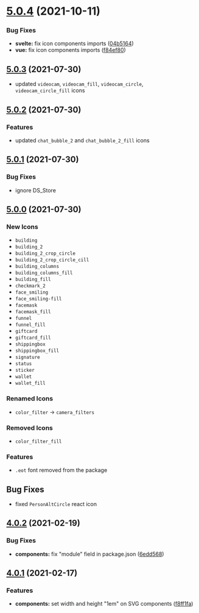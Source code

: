 # [5.0.4](https://github.com/framework7io/framework7-icons/compare/v5.0.3...v5.0.4) (2021-10-11)

### Bug Fixes

- **svelte:** fix icon components imports ([04b5164](https://github.com/framework7io/framework7-icons/commit/04b5164c502765f5a1db1c63cbf785b04b0e2363))
- **vue:** fix icon components imports ([f84ef80](https://github.com/framework7io/framework7-icons/commit/f84ef80dc53f6b4701817a8c67fc6f4a97cff698))

## [5.0.3](https://github.com/framework7io/framework7-icons/compare/v5.0.2...v5.0.3) (2021-07-30)

- updated `videocam`, `videocam_fill`, `videocam_circle`, `videocam_circle_fill` icons

## [5.0.2](https://github.com/framework7io/framework7-icons/compare/v5.0.1...v5.0.2) (2021-07-30)

### Features

- updated `chat_bubble_2` and `chat_bubble_2_fill` icons

## [5.0.1](https://github.com/framework7io/framework7-icons/compare/v5.0.0...v5.0.1) (2021-07-30)

### Bug Fixes

- ignore DS_Store

## [5.0.0](https://github.com/framework7io/framework7-icons/compare/v4.0.2...v5.0.0) (2021-07-30)

### New Icons

- `building`
- `building_2`
- `building_2_crop_circle`
- `building_2_crop_circle_cill`
- `building_columns`
- `building_columns_fill`
- `building_fill`
- `checkmark_2`
- `face_smiling`
- `face_smiling-fill`
- `facemask`
- `facemask_fill`
- `funnel`
- `funnel_fill`
- `giftcard`
- `giftcard_fill`
- `shippingbox`
- `shippingbox_fill`
- `signature`
- `status`
- `sticker`
- `wallet`
- `wallet_fill`

### Renamed Icons

- `color_filter` -> `camera_filters`

### Removed Icons

- `color_filter_fill`

### Features

- `.eot` font removed from the package

## Bug Fixes

- fixed `PersonAltCircle` react icon

## [4.0.2](https://github.com/framework7io/framework7-icons/compare/v4.0.1...v4.0.2) (2021-02-19)

### Bug Fixes

- **components:** fix "module" field in package.json ([6edd568](https://github.com/framework7io/framework7-icons/commit/6edd56883fc33f9bf077ef58a1448a830abf55d6))

## [4.0.1](https://github.com/framework7io/framework7-icons/compare/v4.0.0...v4.0.1) (2021-02-17)

### Features

- **components:** set width and height "1em" on SVG components ([f8ff1fa](https://github.com/framework7io/framework7-icons/commit/f8ff1faee91dd2d9a77c113a0985b70ef2a080b5))
